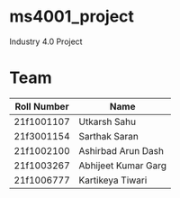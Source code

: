 # ms4001_project
Industry 4.0 Project

# Team

|Roll Number | Name |
|------|------| 
| 21f1001107 | Utkarsh Sahu |
| 21f3001154 | Sarthak Saran |
| 21f1002100 | Ashirbad Arun Dash |
| 21f1003267 | Abhijeet Kumar Garg |
| 21f1006777 | Kartikeya Tiwari |


